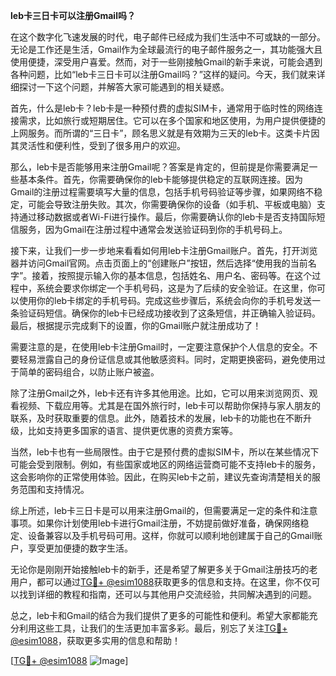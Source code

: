 **leb卡三日卡可以注册Gmail吗？**

在这个数字化飞速发展的时代，电子邮件已经成为我们生活中不可或缺的一部分。无论是工作还是生活，Gmail作为全球最流行的电子邮件服务之一，其功能强大且使用便捷，深受用户喜爱。然而，对于一些刚接触Gmail的新手来说，可能会遇到各种问题，比如“leb卡三日卡可以注册Gmail吗？”这样的疑问。今天，我们就来详细探讨一下这个问题，并解答大家可能遇到的相关疑惑。

首先，什么是leb卡？leb卡是一种预付费的虚拟SIM卡，通常用于临时性的网络连接需求，比如旅行或短期居住。它可以在多个国家和地区使用，为用户提供便捷的上网服务。而所谓的“三日卡”，顾名思义就是有效期为三天的leb卡。这类卡片因其灵活性和便利性，受到了很多用户的欢迎。

那么，leb卡是否能够用来注册Gmail呢？答案是肯定的，但前提是你需要满足一些基本条件。首先，你需要确保你的leb卡能够提供稳定的互联网连接。因为Gmail的注册过程需要填写大量的信息，包括手机号码验证等步骤，如果网络不稳定，可能会导致注册失败。其次，你需要确保你的设备（如手机、平板或电脑）支持通过移动数据或者Wi-Fi进行操作。最后，你需要确认你的leb卡是否支持国际短信服务，因为Gmail在注册过程中通常会发送验证码到你的手机号码上。

接下来，让我们一步一步地来看看如何用leb卡注册Gmail账户。首先，打开浏览器并访问Gmail官网。点击页面上的“创建账户”按钮，然后选择“使用我的当前名字”。接着，按照提示输入你的基本信息，包括姓名、用户名、密码等。在这个过程中，系统会要求你绑定一个手机号码，这是为了后续的安全验证。在这里，你可以使用你的leb卡绑定的手机号码。完成这些步骤后，系统会向你的手机号发送一条验证码短信。确保你的leb卡已经成功接收到了这条短信，并正确输入验证码。最后，根据提示完成剩下的设置，你的Gmail账户就注册成功了！

需要注意的是，在使用leb卡注册Gmail时，一定要注意保护个人信息的安全。不要轻易泄露自己的身份证信息或其他敏感资料。同时，定期更换密码，避免使用过于简单的密码组合，以防止账户被盗。

除了注册Gmail之外，leb卡还有许多其他用途。比如，它可以用来浏览网页、观看视频、下载应用等。尤其是在国外旅行时，leb卡可以帮助你保持与家人朋友的联系，及时获取重要的信息。此外，随着技术的发展，leb卡的功能也在不断升级，比如支持更多国家的语言、提供更优惠的资费方案等。

当然，leb卡也有一些局限性。由于它是预付费的虚拟SIM卡，所以在某些情况下可能会受到限制。例如，有些国家或地区的网络运营商可能不支持leb卡的服务，这会影响你的正常使用体验。因此，在购买leb卡之前，建议先查询清楚相关的服务范围和支持情况。

综上所述，leb卡三日卡是可以用来注册Gmail的，但需要满足一定的条件和注意事项。如果你计划使用leb卡进行Gmail注册，不妨提前做好准备，确保网络稳定、设备兼容以及手机号码可用。这样，你就可以顺利地创建属于自己的Gmail账户，享受更加便捷的数字生活。

无论你是刚刚开始接触leb卡的新手，还是希望了解更多关于Gmail注册技巧的老用户，都可以通过[TG💪+ @esim1088](https://t.me/s/esim1088)获取更多的信息和支持。在这里，你不仅可以找到详细的教程和指南，还可以与其他用户交流经验，共同解决遇到的问题。

总之，leb卡和Gmail的结合为我们提供了更多的可能性和便利。希望大家都能充分利用这些工具，让我们的生活更加丰富多彩。最后，别忘了关注[TG💪+ @esim1088](https://t.me/s/esim1088)，获取更多实用的信息和帮助！ 

[[TG💪+ @esim1088](https://t.me/s/esim1088) ![Image](https://i.postimg.cc/4NQfJmqS/Snipaste-2025-05-13-00-14-12.png)]